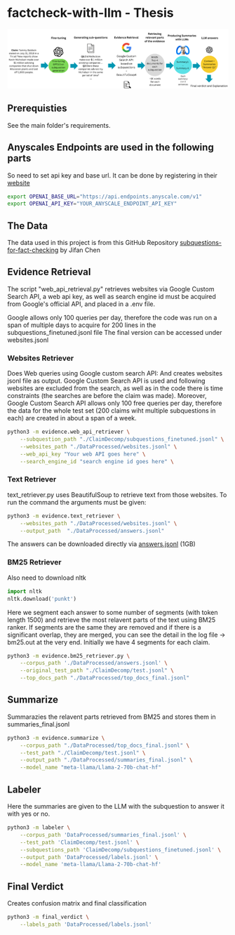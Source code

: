 # factcheck-with-llm - Thesis

![Pipeline with Web Retrieval](factcheck.png?raw=true "Pipeline")

## Prerequisties

See the main folder's requirements.

## Anyscales Endpoints are used in the following parts

So need to set api key and base url. It can be done by registering in their [website](https://www.anyscale.com)

```bash
export OPENAI_BASE_URL="https://api.endpoints.anyscale.com/v1"
export OPENAI_API_KEY="YOUR_ANYSCALE_ENDPOINT_API_KEY"
```

## The Data

The data used in this project is from this GitHub Repository [subquestions-for-fact-checking](https://github.com/jifan-chen/subquestions-for-fact-checking) by Jifan Chen

## Evidence Retrieval

The script "web_api_retrieval.py" retrieves websites via Google Custom Search API, a web api key, as well as search engine id must be acquired from Google's official API, and placed in a .env file.

Google allows only 100 queries per day, therefore the code was run on a span of multiple days to acquire for 200 lines in the subquestions_finetuned.jsonl file
The final version can be accessed under websites.jsonl

### Websites Retriever

Does Web queries using Google custom search API:
And creates websites jsonl file as output.
Google Custom Search API is used and following websites are excluded from the search, as well as in the code
there is time constraints (the searches are before the claim was made). Moreover, Google Custom Search API allows only 100 free queries per day, therefore the data for the whole test set (200 claims wiht multiple subquestions in each) are created in about a span of a week.

```bash
python3 -m evidence.web_api_retriever \
    --subquestion_path "./ClaimDecomp/subquestions_finetuned.jsonl" \
    --websites_path "./DataProcessed/websites.jsonl" \
    --web_api_key "Your web API goes here" \
    --search_engine_id "search engine id goes here" \
```

### Text Retriever

text_retriever.py uses BeautifulSoup to retrieve text from those websites. To run the command the arguments must be given:

```bash
python3 -m evidence.text_retriever \
    --websites_path "./DataProcessed/websites.jsonl" \
    --output_path  "./DataProcessed/answers.jsonl"
```

The answers can be downloaded directly via [answers.jsonl](https://drive.google.com/file/d/1hyPoPh_fHpX23tH09O2w_uDrkz3GL79A/view?usp=share_link) (1GB)

### BM25 Retriever

Also need to download nltk

```python
import nltk
nltk.download('punkt')
```

Here we segment each answer to some number of segments (with token length 1500) and retrieve the most relavent parts of the text using BM25 ranker. If segments are the same they are removed and if there is a significant overlap, they are merged, you can see the detail in the log file -> bm25.out at the very end. Initially we have 4 segments for each claim.

```bash
python3 -m evidence.bm25_retriever.py \
    --corpus_path './DataProcessed/answers.jsonl' \
    --original_test_path "./ClaimDecomp/test.jsonl" \
    --top_docs_path "./DataProcessed/top_docs_final.jsonl"
```

## Summarize

Summarazies the relavent parts retrieved from BM25 and stores them in summaries_final.jsonl

```bash
python3 -m evidence.summarize \
    --corpus_path "./DataProcessed/top_docs_final.jsonl" \
    --test_path "./ClaimDecomp/test.jsonl" \
    --output_path "./DataProcessed/summaries_final.jsonl" \
    --model_name "meta-llama/Llama-2-70b-chat-hf"
```

## Labeler

Here the summaries are given to the LLM with the subquestion to answer it with yes or no.

```bash
python3 -m labeler \
    --corpus_path 'DataProcessed/summaries_final.jsonl' \
    --test_path 'ClaimDecomp/test.jsonl' \
    --subquestions_path 'ClaimDecomp/subquestions_finetuned.jsonl' \
    --output_path 'DataProcessed/labels.jsonl' \
    --model_name 'meta-llama/Llama-2-70b-chat-hf' 
```

## Final Verdict

Creates confusion matrix and final classification

```bash
python3 -m final_verdict \
    --labels_path 'DataProcessed/labels.jsonl'
```
